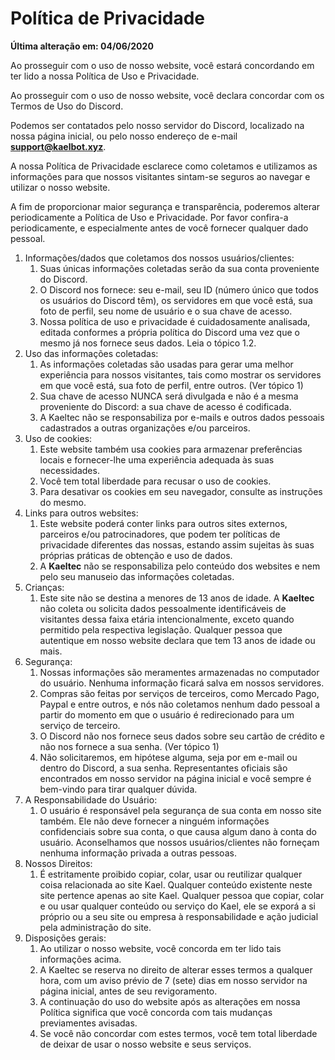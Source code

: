 # Política de Privacidade

**Última alteração em: 04/06/2020**

Ao prosseguir com o uso de nosso website, você estará concordando em ter lido a nossa Política de Uso e Privacidade.

Ao prosseguir com o uso de nosso website, você declara concordar com os Termos de Uso do Discord.

Podemos ser contatados pelo nosso servidor do Discord, localizado na nossa página inicial, ou pelo nosso endereço de e-mail **support@kaelbot.xyz**.

A nossa Política de Privacidade esclarece como coletamos e utilizamos as informações para que nossos visitantes sintam-se seguros ao navegar e utilizar o nosso website.

A fim de proporcionar maior segurança e transparência, poderemos alterar periodicamente a Política de Uso e Privacidade. Por favor confira-a periodicamente, e especialmente antes de você fornecer qualquer dado pessoal.

1. Informações/dados que coletamos dos nossos usuários/clientes:
   1. Suas únicas informações coletadas serão da sua conta proveniente do Discord.
   2. O Discord nos fornece: seu e-mail, seu ID (número único que todos os usuários do Discord têm), os servidores em que você está, sua foto de perfil, seu nome de usuário e o sua chave de acesso.
   3. Nossa política de uso e privacidade é cuidadosamente analisada, editada conformes a própria política do Discord uma vez que o mesmo já nos fornece seus dados. Leia o tópico 1.2.
2. Uso das informações coletadas:
   1. As informações coletadas são usadas para gerar uma melhor experiência para nossos visitantes, tais como mostrar os servidores em que você está, sua foto de perfil, entre outros. (Ver tópico 1)
   2. Sua chave de acesso NUNCA será divulgada e não é a mesma proveniente do Discord: a sua chave de acesso é codificada.
   3. A Kaeltec não se responsabiliza por e-mails e outros dados pessoais cadastrados a outras organizações e/ou parceiros.
3. Uso de cookies:
   1. Este website também usa cookies para armazenar preferências locais e fornecer-lhe uma experiência adequada às suas necessidades.
   2. Você tem total liberdade para recusar o uso de cookies.
   3. Para desativar os cookies em seu navegador, consulte as instruções do mesmo.
4. Links para outros websites:
   1. Este website poderá conter links para outros sites externos, parceiros e/ou patrocinadores, que podem ter políticas de privacidade diferentes das nossas, estando assim sujeitas às suas próprias práticas de obtenção e uso de dados.
   2. A **Kaeltec** não se responsabiliza pelo conteúdo dos websites e nem pelo seu manuseio das informações coletadas.
5. Crianças:
   1. Este site não se destina a menores de 13 anos de idade. A **Kaeltec** não coleta ou solicita dados pessoalmente identificáveis de visitantes dessa faixa etária intencionalmente, exceto quando permitido pela respectiva legislação. Qualquer pessoa que autentique em nosso website declara que tem 13 anos de idade ou mais.
6. Segurança:
   1. Nossas informações são meramentes armazenadas no computador do usuário. Nenhuma informação ficará salva em nossos servidores.
   2. Compras são feitas por serviços de terceiros, como Mercado Pago, Paypal e entre outros, e nós não coletamos nenhum dado pessoal a partir do momento em que o usuário é redirecionado para um serviço de terceiro.
   3. O Discord não nos fornece seus dados sobre seu cartão de crédito e não nos fornece a sua senha. (Ver tópico 1)
   4. Não solicitaremos, em hipótese alguma, seja por em e-mail ou dentro do Discord, a sua senha. Representantes oficiais são encontrados em nosso servidor na página inicial e você sempre é bem-vindo para tirar qualquer dúvida.
7. A Responsabilidade do Usuário:
   1. O usuário é responsável pela segurança de sua conta em nosso site também. Ele não deve fornecer a ninguém informações confidenciais sobre sua conta, o que causa algum dano à conta do usuário. Aconselhamos que nossos usuários/clientes não forneçam nenhuma informação privada a outras pessoas.
8. Nossos Direitos:
   1. É estritamente proibido copiar, colar, usar ou reutilizar qualquer coisa relacionada ao site Kael. Qualquer conteúdo existente neste site pertence apenas ao site Kael. Qualquer pessoa que copiar, colar e ou usar qualquer conteúdo ou serviço do Kael, ele se exporá a si próprio ou a seu site ou empresa à responsabilidade e ação judicial pela administração do site.
9. Disposições gerais:
   1. Ao utilizar o nosso website, você concorda em ter lido tais informações acima.
   2. A Kaeltec se reserva no direito de alterar esses termos a qualquer hora, com um aviso prévio de 7 (sete) dias em nosso servidor na página inicial, antes de seu revigoramento.
   3. A continuação do uso do website após as alterações em nossa Política significa que você concorda com tais mudanças previamentes avisadas.
   4. Se você não concordar com estes termos, você tem total liberdade de deixar de usar o nosso website e seus serviços.
